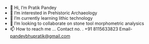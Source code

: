 - 👋 Hi, I’m Pratik Pandey
- 👀 I’m interested in Prehistoric Archaeology
- 🌱 I’m currently learning lithic technology
- 💞️ I’m looking to collaborate on stone tool morphometric analysics
- 📫 How to reach me ...
Contact no. . +91 8115633823
Email- pandeybhupratik@gmail.com
<!---
pandeybhupratik/pandeybhupratik is a ✨ special ✨ repository because its `README.md` (this file) appears on your GitHub profile.
You can click the Preview link to take a look at your changes.
--->
